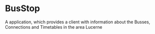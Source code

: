 # BusStop
A application, which provides a client with information about the Busses, Connections and Timetables in the area Lucerne
